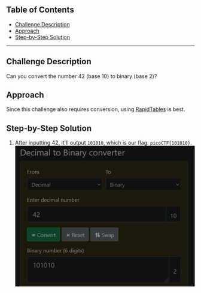 ## Table of Contents
- [Challenge Description](#challenge-description)
- [Approach](#approach)
- [Step-by-Step Solution](#step-by-step-solution)

---

## Challenge Description
Can you convert the number 42 (base 10) to binary (base 2)?


## Approach
Since this challenge also requires conversion, using [RapidTables](https://www.rapidtables.com/convert/number/decimal-to-binary.html) is best.




## Step-by-Step Solution
1. After inputting 42, it'll output ``101010``, which is our flag: `picoCTF{101010}`.
![Img](https://github.com/mushy2005/picoCTF/blob/main/Challenges/The%20Beginner's%20Guide%20to%20the%20picoGym/Section%202%20(CyberChef)/2Warm/images/2Warm.png)



